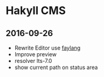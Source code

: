 # Hakyll CMS

## 2016-09-26
  * Rewrite Editor use [faylang](https://github.com/faylang/fay)
  * Improve preview
  * resolver lts-7.0
  * show current path on status area
